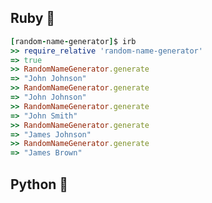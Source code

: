 ## Ruby :gem:

```ruby
[random-name-generator]$ irb
>> require_relative 'random-name-generator'
=> true
>> RandomNameGenerator.generate
=> "John Johnson"
>> RandomNameGenerator.generate
=> "John Johnson"
>> RandomNameGenerator.generate
=> "John Smith"
>> RandomNameGenerator.generate
=> "James Johnson"
>> RandomNameGenerator.generate
=> "James Brown"
```

## Python :snake:
```python

```
